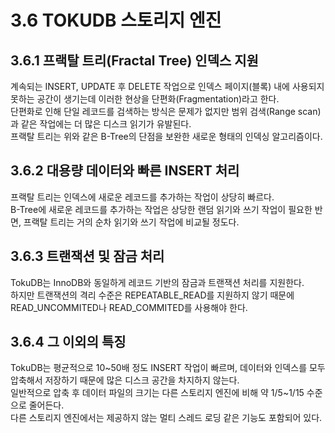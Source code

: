 # 3.6 TOKUDB 스토리지 엔진

## 3.6.1 프랙탈 트리(Fractal Tree) 인덱스 지원

계속되는 INSERT, UPDATE 후 DELETE 작업으로 인덱스 페이지(블록) 내에 사용되지 못하는 공간이 생기는데 이러한 현상을 단편화(Fragmentation)라고 한다.  
단편화로 인해 단일 레코드를 검색하는 방식은 문제가 없지만 범위 검색(Range scan)과 같은 작업에는 더 많은 디스크 읽기가 유발된다.  
프랙탈 트리는 위와 같은 B-Tree의 단점을 보완한 새로운 형태의 인덱싱 알고리즘이다.

## 3.6.2 대용량 데이터와 빠른 INSERT 처리

프랙탈 트리는 인덱스에 새로운 레코드를 추가하는 작업이 상당히 빠르다.  
B-Tree에 새로운 레코드를 추가하는 작업은 상당한 랜덤 읽기와 쓰기 작업이 필요한 반면, 프랙탈 트리는 거의 순차 읽기와 쓰기 작업에 비교될 정도다.

## 3.6.3 트랜잭션 및 잠금 처리

TokuDB는 InnoDB와 동일하게 레코드 기반의 잠금과 트랜잭션 처리를 지원한다.  
하지만 트랜잭션의 격리 수준은 REPEATABLE_READ를 지원하지 않기 때문에 READ_UNCOMMITED나 READ_COMMITED를 사용해야 한다.

## 3.6.4 그 이외의 특징

TokuDB는 평균적으로 10~50배 정도 INSERT 작업이 빠르며, 데이터와 인덱스를 모두 압축해서 저장하기 때문에 많은 디스크 공간을 차지하지 않는다.  
일반적으로 압축 후 데이터 파일의 크기는 다른 스토리지 엔진에 비해 약 1/5~1/15 수준으로 줄어든다.  
다른 스토리지 엔진에서는 제공하지 않는 멀티 스레드 로딩 같은 기능도 포함되어 있다.
